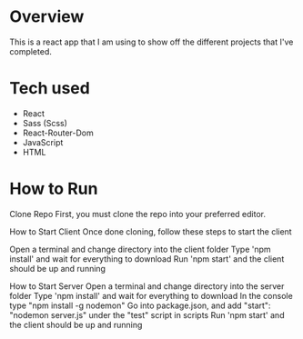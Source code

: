 # Overview
This is a react app that I am using to show off the different projects that I've completed.

# Tech used
- React
- Sass (Scss)
- React-Router-Dom
- JavaScript
- HTML



# How to Run

Clone Repo
First, you must clone the repo into your preferred editor.

How to Start Client
Once done cloning, follow these steps to start the client

Open a terminal and change directory into the client folder
Type 'npm install' and wait for everything to download
Run 'npm start' and the client should be up and running

How to Start Server
Open a terminal and change directory into the server folder
Type 'npm install' and wait for everything to download
In the console type "npm install -g nodemon"
Go into package.json, and add "start": "nodemon server.js" under the "test" script in scripts
Run 'npm start' and the client should be up and running
